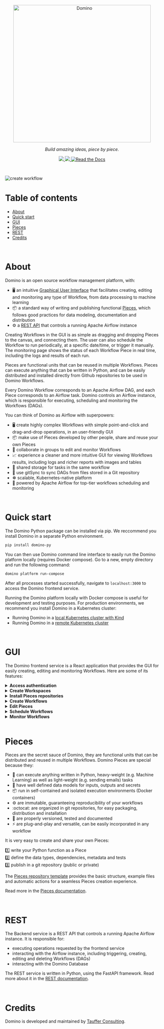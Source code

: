 <p align="center">
  <img src="https://raw.githubusercontent.com/Tauffer-Consulting/domino/main/media/logo.png" width="450" title="Domino">
</p>
<p align="center"><i>Build amazing ideas, piece by piece.</i></p>
<p align="center">
  <a href="https://pypi.org/project/domino-py">
    <img src="https://img.shields.io/pypi/v/domino-py?color=%231BA331&label=PyPI&logo=python&logoColor=%23F7F991%20">
  </a>
  <a href="https://artifacthub.io/packages/helm/domino/domino">
    <img src="https://img.shields.io/endpoint?url=https://artifacthub.io/badge/repository/domino">
  </a>
  <a href="https://domino-py.readthedocs.io/en/latest/">
    <img alt="Read the Docs" src="https://img.shields.io/readthedocs/domino-py?label=Docs&logo=Read%20the%20Docs&logoColor=white">
  </a>
</p>

<br>

![create workflow](https://raw.githubusercontent.com/Tauffer-Consulting/domino/main/docs/source/_static/media/7_create_workflow.gif)

# Table of contents
- [About](#about)
- [Quick start](#quick-start)
- [GUI](#gui)
- [Pieces](#pieces)
- [REST](#rest)
- [Credits](#credits)

<br>

# About
Domino is an open source workflow management platform, with:

- :desktop_computer: an intuitive [Graphical User Interface](#gui) that facilitates creating, editing and monitoring any type of Workflow, from data processing to machine learning
- :package: a standard way of writing and publishing functional [Pieces](#pieces), which follows good practices for data modeling, documentation and distribution
- :gear: a [REST API](#rest) that controls a running Apache Airflow instance


Creating Workflows in the GUI is as simple as dragging and dropping Pieces to the canvas, and connecting them. The user can also schedule the Workflow to run periodically, at a specific date/time, or trigger it manually. The monitoring page shows the status of each Workflow Piece in real time, including the logs and results of each run.

Pieces are functional units that can be reused in multiple Workflows. Pieces can execute anything that can be written in Python, and can be easily distributed and installed directly from Github repositories to be used in Domino Workflows.

Every Domino Workflow corresponds to an Apache Airflow DAG, and each Piece corresponds to an Airflow task. Domino controls an Airflow instance, which is responsible for executing, scheduling and monitoring the Workflows (DAGs).

You can think of Domino as Airflow with superpowers:

- :desktop_computer: create highly complex Workflows with simple point-and-click and drag-and-drop operations, in an user-friendly GUI
- :package: make use of Pieces developed by other people, share and reuse your own Pieces
- :busts_in_silhouette: collaborate in groups to edit and monitor Workflows
- :chart_with_upwards_trend: experience a cleaner and more intuitive GUI for viewing Workflows results, including logs and richer reports with images and tables
- :minidisc: shared storage for tasks in the same workflow
- :arrows_counterclockwise: use gitSync to sync DAGs from files stored in a Git repository
- :wheel_of_dharma: scalable, Kubernetes-native platform
- :battery: powered by Apache Airflow for top-tier workflows scheduling and monitoring

<br>

# Quick start

The Domino Python package can be installed via pip. We reccommend you install Domino in a separate Python environment.

```bash
pip install domino-py
```

You can then use Domino command line interface to easily run the Domino platform locally (requires Docker compose). Go to a new, empty directory and run the following command:

```bash
domino platform run-compose
```

After all processes started successfully, navigate to `localhost:3000` to access the Domino frontend service.

Running the Domino platform locally with Docker compose is useful for development and testing purposes. For production environments, we recommend you install Domino in a Kubernetes cluster:
- Running Domino in a [local Kubernetes cluster with Kind](https://domino-py.readthedocs.io/en/latest/pages/platform.html)
- Running Domino in a [remote Kubernetes cluster](https://domino-py.readthedocs.io/en/latest/pages/deployment_cloud.html)

<br>

# GUI
The Domino frontend service is a React application that provides the GUI for easily creating, editing and monitoring Workflows. Here are some of its features:

<details>
  <summary>
    <strong>Access authentication</strong>
  </summary>
  Sign up and login to use the Domino platform. <br></br>

  ![signup and login](https://raw.githubusercontent.com/Tauffer-Consulting/domino/main/docs/source/_static/media/1_sign_up.gif)

</details>

<details>
  <summary>
    <strong>Create Workspaces</strong>
  </summary>
  Create new Workspaces and add your github access token. <br></br>

  ![create workspace](https://raw.githubusercontent.com/Tauffer-Consulting/domino/main/docs/source/_static/media/2_create_workspace_and_token.gif)

</details>

<details>
  <summary>
    <strong>Install Pieces repositories</strong>
  </summary>
  Install bundles of Pieces to your Domino Workspaces direclty from Github repositories, and use them in your Workflows. <br></br>

  ![install pieces](https://raw.githubusercontent.com/Tauffer-Consulting/domino/main/docs/source/_static/media/6_install_pieces.gif)

</details>

<details>
  <summary>
    <strong>Create Workflows</strong>
  </summary>
  Create Workflows by dragging and dropping Pieces to the canvas, and connecting them. <br></br>

  ![create workflow](https://raw.githubusercontent.com/Tauffer-Consulting/domino/main/docs/source/_static/media/7_create_workflow.gif)

</details>

<details>
  <summary>
    <strong>Edit Pieces</strong>
  </summary>
  Edit Pieces by changing their input. Outputs from upstream Pieces are automatically available as inputs for downstream Pieces. Pieces can pass forward any type of data, from simple strings to heavy files, all automatically handled by Domino shared storage system. <br></br>

  ![edit pieces](https://raw.githubusercontent.com/Tauffer-Consulting/domino/main/docs/source/_static/media/8_edit_pieces.gif)

</details>

<details>
  <summary>
    <strong>Schedule Workflows</strong>
  </summary>
  Schedule Workflows to run periodically, at a specific date/time, or trigger them manually. <br></br>

  ![schedule workflows](https://raw.githubusercontent.com/Tauffer-Consulting/domino/main/docs/source/_static/media/9_edit_workflow.gif)
</details>

<details>
  <summary>
    <strong>Monitor Workflows</strong>
  </summary>
  Monitor Workflows in real time, including the status of each Piece, the logs and results of each run. <br></br>

  ![monitor workflow](https://raw.githubusercontent.com/Tauffer-Consulting/domino/main/docs/source/_static/media/10_monitor_workflow.gif)

</details>

<br>

# Pieces
Pieces are the secret sauce of Domino, they are functional units that can be distributed and reused in multiple Workflows. Domino Pieces are special because they:

- :snake: can execute anything written in Python, heavy-weight (e.g. Machine Learning) as well as light-weight (e.g. sending emails) tasks
- :traffic_light: have well defined data models for inputs, outputs and secrets
- :package: run in self-contained and isolated execution environments (Docker containers)
- :gear: are immutable, guaranteeing reproducibility of your workflows
- :octocat: are organized in git repositories, for easy packaging, distribution and installation
- :bookmark_tabs: are properly versioned, tested and documented
- :zap: are plug-and-play and versatile, can be easily incorporated in any workflow

It is very easy to create and share your own Pieces:

1️⃣ write your Python function as a Piece <br>
2️⃣ define the data types, dependencies, metadata and tests <br>
3️⃣ publish in a git repository (public or private)

The [Pieces repository template](https://github.com/Tauffer-Consulting/domino_pieces_repository_template) provides the basic structure, example files and automatic actions for a seamless Pieces creation experience.

Read more in the [Pieces documentation](https://domino-py.readthedocs.io/en/latest/pages/pieces.html).


<br>

# REST
The Backend service is a REST API that controls a running Apache Airflow instance. It is responsible for:

- executing operations requested by the frontend service
- interacting with the Airflow instance, including triggering, creating, editing and deleting Workflows (DAGs)
- interacting with the Domino Database

The REST service is written in Python, using the FastAPI framework. Read more about it in the [REST documentation](https://domino-py.readthedocs.io/en/latest/pages/rest.html).

<br>

# Credits
Domino is developed and maintained by [Tauffer Consulting](https://www.taufferconsulting.com/).
